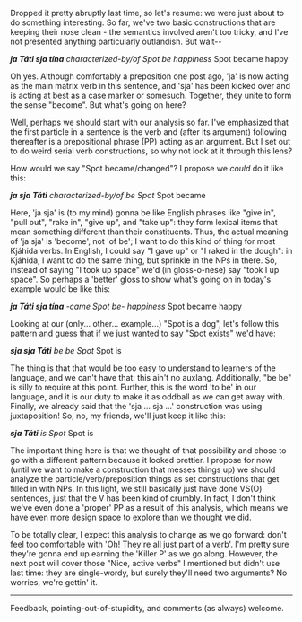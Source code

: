 Dropped it pretty abruptly last time, so let's resume: we were just about to do something interesting. So far, we've two basic constructions that are keeping their nose clean - the semantics involved aren't too tricky, and I've not presented anything particularly outlandish. But wait--

**_ja Táti sja tína_**
_characterized-by/of Spot be happiness_
Spot became happy

Oh yes. Although comfortably a preposition one post ago, 'ja' is now acting as the main matrix verb in this sentence, and 'sja' has been kicked over and is acting at best as a case marker or somesuch. Together, they unite to form the sense "become". But what's going on here?

Well, perhaps we should start with our analysis so far. I've emphasized that the first particle in a sentence is the verb and (after its argument) following thereafter is a prepositional phrase (PP) acting as an argument. But I set out to do weird serial verb constructions, so why not look at it through this lens?

How would we say "Spot became/changed"? I propose we *could* do it like this:

**_ja sja Táti_**
_characterized-by/of be Spot_
Spot became

Here, 'ja sja' is (to my mind) gonna be like English phrases like "give in", "pull out", "rake in", "give up", and "take up": they form lexical items that mean something different than their constituents. Thus, the actual meaning of 'ja sja' is 'become', not 'of be'; I want to do this kind of thing for most Kjáhida verbs. In English, I could say "I gave up" or "I raked in the dough": in Kjáhida, I want to do the same thing, but sprinkle in the NPs in there. So, instead of saying "I took up space" we'd (in gloss-o-nese) say "took I up space". So perhaps a 'better' gloss to show what's going on in today's example would be like this:

**_ja Táti sja tína_**
_-came Spot be- happiness_
Spot became happy

Looking at our (only... other... example...) "Spot is a dog", let's follow this pattern and guess that if we just wanted to say "Spot exists" we'd have:

**_sja sja Táti_**
_be be Spot_
Spot is

The thing is that that would be too easy to understand to learners of the language, and we can't have that: this ain't no auxlang. Additionally, "be be" is silly to require at this point. Further, this is the word 'to be' in our language, and it is our duty to make it as oddball as we can get away with. Finally, we already said that the 'sja ... sja ...' construction was using juxtaposition! So, no, my friends, we'll just keep it like this:

**_sja Táti_**
_is Spot_
Spot is

The important thing here is that we thought of that possibility and chose to go with a different pattern because it looked prettier. I propose for now (until we want to make a construction that messes things up) we should analyze the particle/verb/preposition things as set constructions that get filled in with NPs. In this light, we still basically just have done VS(O) sentences, just that the V has been kind of crumbly. In fact, I don't think we've even done a 'proper' PP as a result of this analysis, which means we have even more design space to explore than we thought we did.

To be totally clear, I expect this analysis to change as we go forward: don't feel too comfortable with 'Oh! They're all just part of a verb'. I'm pretty sure they're gonna end up earning the 'Killer P' as we go along. However, the next post will cover those "Nice, active verbs" I mentioned but didn't use last time: they are single-wordy, but surely they'll need two arguments? No worries, we're gettin' it.

---------

Feedback, pointing-out-of-stupidity, and comments (as always) welcome.